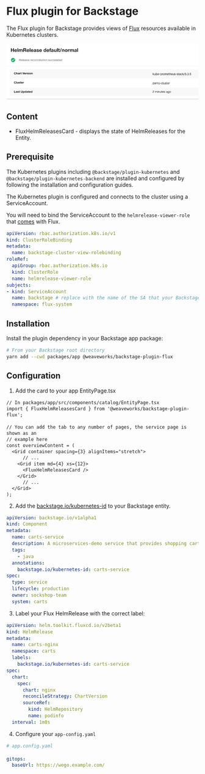 # Flux plugin for Backstage

The Flux plugin for Backstage provides views of [Flux](https://fluxcd.io/) resources available in Kubernetes clusters.

![FluxHelmReleasesCard](helm_release_card.png)

## Content

- FluxHelmReleasesCard - displays the state of HelmReleases for the Entity.

## Prerequisite

The Kubernetes plugins including `@backstage/plugin-kubernetes` and `@backstage/plugin-kubernetes-backend` are installed and configured by following the installation and configuration guides.

The Kubernetes plugin is configured and connects to the cluster using a ServiceAccount.

You will need to bind the ServiceAccount to the `helmrelease-viewer-role` that [comes](https://github.com/fluxcd/helm-controller/blob/main/config/rbac/helmrelease_viewer_role.yaml) with Flux.

```yaml
apiVersion: rbac.authorization.k8s.io/v1
kind: ClusterRoleBinding
metadata:
  name: backstage-cluster-view-rolebinding
roleRef:
  apiGroup: rbac.authorization.k8s.io
  kind: ClusterRole
  name: helmrelease-viewer-role
subjects:
- kind: ServiceAccount
  name: backstage # replace with the name of the SA that your Backstage runs as
  namespace: flux-system
```

## Installation

Install the plugin dependency in your Backstage app package:

```bash
# From your Backstage root directory
yarn add --cwd packages/app @weaveworks/backstage-plugin-flux
```

## Configuration

1. Add the card  to your app EntityPage.tsx
```tsx
// In packages/app/src/components/catalog/EntityPage.tsx
import { FluxHelmReleasesCard } from '@weaveworks/backstage-plugin-flux';

// You can add the tab to any number of pages, the service page is shown as an
// example here
const overviewContent = (
  <Grid container spacing={3} alignItems="stretch">
      // ...
    <Grid item md={4} xs={12}>
      <FluxHelmReleasesCard />
    </Grid>
      // ...
  </Grid>
);
```

2. Add the [backstage.io/kubernetes-id](https://backstage.io/docs/features/kubernetes/configuration/#common-backstageiokubernetes-id-label) to your Backstage entity.

```yaml
apiVersion: backstage.io/v1alpha1
kind: Component
metadata:
  name: carts-service
  description: A microservices-demo service that provides shopping carts for users
  tags:
    - java
  annotations:
    backstage.io/kubernetes-id: carts-service
spec:
  type: service
  lifecycle: production
  owner: sockshop-team
  system: carts
```

3. Label your Flux HelmRelease with the correct label:
```yaml
apiVersion: helm.toolkit.fluxcd.io/v2beta1
kind: HelmRelease
metadata:
  name: carts-nginx
  namespace: carts
  labels:
    backstage.io/kubernetes-id: carts-service
spec:
  chart:
    spec:
      chart: nginx
      reconcileStrategy: ChartVersion
      sourceRef:
        kind: HelmRepository
        name: podinfo
  interval: 1m0s
```

4. Configure your `app-config.yaml`

```yaml
# app.config.yaml

gitops:
  baseUrl: https://wego.example.com/
```
